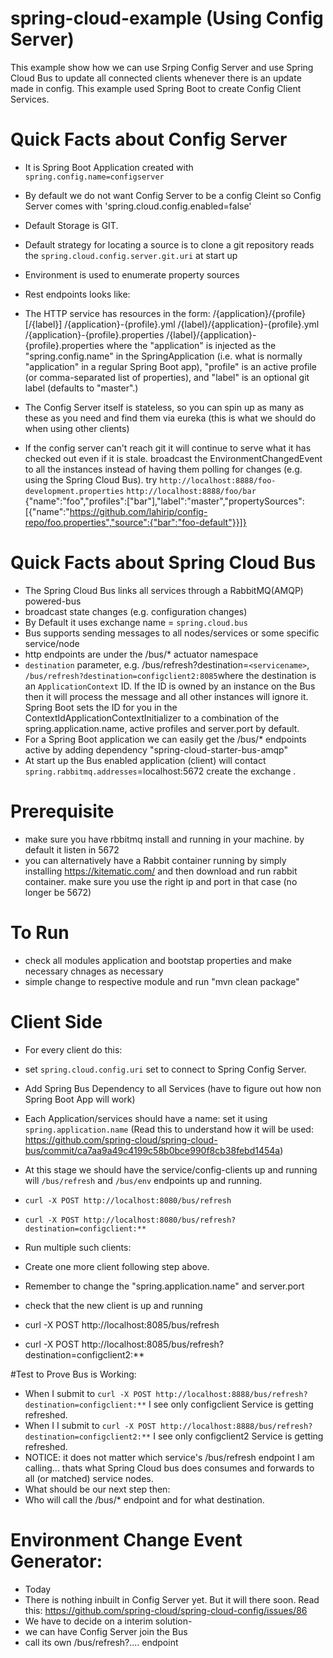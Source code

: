 # spring-cloud-example (Using Config Server)
This example show how we can use Srping Config Server and use Spring Cloud Bus to update all connected clients whenever there is an update made in config.  This example used Spring Boot to create Config Client Services.

# Quick Facts about Config Server
 - It is Spring Boot Application created with `spring.config.name=configserver`
 - By default we do not want Config Server to be a config Cleint so Config Server comes with 'spring.cloud.config.enabled=false'
 - Default Storage is GIT. 
  -  Default strategy for locating a source is to clone a git repository reads the `spring.cloud.config.server.git.uri` at start up
 -  Environment is used to enumerate property sources
 -  Rest endpoints looks like:  
 -  The HTTP service has resources in the form:
    /{application}/{profile}[/{label}]
    /{application}-{profile}.yml
    /{label}/{application}-{profile}.yml
    /{application}-{profile}.properties
    /{label}/{application}-{profile}.properties
    where the "application" is injected as the "spring.config.name" in the SpringApplication (i.e. what is normally "application" in a regular Spring Boot app), "profile" is an active profile (or comma-separated
list of properties), and "label" is an optional git label (defaults to "master".)

- The Config Server itself is stateless, so you can spin up as many as these as you need and find them via eureka (this is what we should do when using other clients)
- If the config server can't reach git it will continue to serve what it has checked out even if it is stale.
broadcast the EnvironmentChangedEvent to all the instances instead of having them polling for changes (e.g. using the Spring Cloud Bus).
try 
 `http://localhost:8888/foo-development.properties` 
 `http://localhost:8888/foo/bar`
{"name":"foo","profiles":["bar"],"label":"master","propertySources":[{"name":"https://github.com/lahirip/config-repo/foo.properties","source":{"bar":"foo-default"}}]}



# Quick Facts about Spring Cloud Bus
- The Spring Cloud Bus links all services through a RabbitMQ(AMQP) powered-bus
- broadcast state changes (e.g. configuration changes)
- By Default it uses exchange name = `spring.cloud.bus`
- Bus supports sending messages to all nodes/services or some specific service/node
- http endpoints are under the /bus/* actuator namespace
- `destination` parameter, e.g. /bus/refresh?destination=`<servicename>`, `/bus/refresh?destination=configclient2:8085`where the destination is an `ApplicationContext` ID.  If the ID is owned by an instance on the Bus then it will process the message and all other instances will ignore it. Spring Boot sets the ID for you in the ContextIdApplicationContextInitializer to a combination of the spring.application.name, active profiles and server.port by default.
- For a Spring Boot application we can easily get the /bus/* endpoints active by adding dependency "spring-cloud-starter-bus-amqp"
- At start up the Bus enabled application (client) will contact `spring.rabbitmq.addresses`=localhost:5672 create the exchange .

# Prerequisite
 - make sure you have rbbitmq install and running in your machine. by default it listen in 5672
 - you can alternatively have a Rabbit container running by simply installing https://kitematic.com/  and then download and run rabbit container.   make sure you use the right ip and port in that case (no longer be 5672)
 
# To Run 
 - check all modules application and bootstap properties and make necessary chnages as necessary
 - simple change to respective module and run "mvn clean package" 
 
# Client Side 
- For every client do this:
 - set `spring.cloud.config.uri`  set to connect to Spring Config Server.
 - Add Spring Bus Dependency to all Services (have to figure out how non Spring Boot App will work)
 - Each Application/services should have a name:  set it using `spring.application.name`    (Read this to understand how it will be used:  https://github.com/spring-cloud/spring-cloud-bus/commit/ca7aa9a49c4199c58b0bce990f8cb38febd1454a)
 - At this stage we should have the service/config-clients up and running will  `/bus/refresh` and `/bus/env` endpoints up and running.  
 - `curl -X POST http://localhost:8080/bus/refresh`
 - `curl -X POST http://localhost:8080/bus/refresh?destination=configclient:**`

- Run multiple such clients:   
 - Create one more client following step above. 
 - Remember to change the "spring.application.name"   and   server.port
 - check that the new client is up and running
 - curl -X POST http://localhost:8085/bus/refresh
 - curl -X POST http://localhost:8085/bus/refresh?destination=configclient2:**

#Test to Prove Bus is Working:
 - When I submit to    `curl -X POST http://localhost:8888/bus/refresh?destination=configclient:**`    I see only configclient  Service is getting refreshed.  
 - When I I submit to    `curl -X POST http://localhost:8888/bus/refresh?destination=configclient2:**`    I see only configclient2 Service is getting refreshed.  
 - NOTICE:  it does not matter which service's    /bus/refresh     endpoint I am calling... thats what Spring Cloud bus does  consumes and forwards to all (or matched) service nodes.
 - What should be our next step then:  
 - Who will call the /bus/*  endpoint  and for what destination. 

 
# Environment Change Event Generator:
 - Today
  - There is nothing inbuilt in Config Server yet. But it will there soon. Read this: https://github.com/spring-cloud/spring-cloud-config/issues/86
  - We have to decide on a interim solution-  
   -  we can have Config Server join the Bus
   -  call its own /bus/refresh?....  endpoint   


